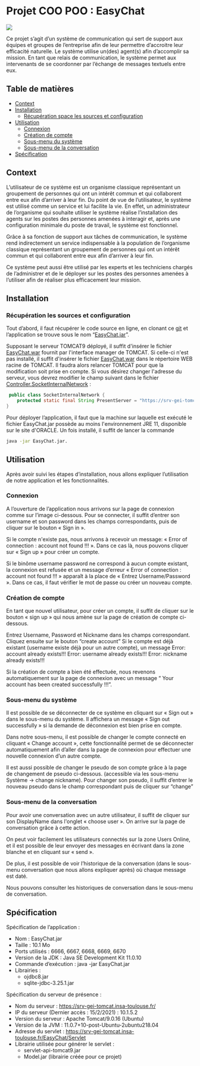 # Projet COO POO :  EasyChat

![](https://img.shields.io/github/languages/count/iattach/Projet_COO_POO)

Ce projet s’agit d’un système de communication qui sert de support aux équipes et groupes de
l’entreprise afin de leur permettre d’accroitre leur efficacité naturelle. Le système utilise
un(des) agent(s) afin d’accomplir sa mission. En tant que relais de communication, le système permet aux intervenants de se coordonner par l’échange de messages textuels entre eux.

## Table de matières

- [Context](#Context)
- [Installation](#Installation)
    - [Récupération&nbsp;space&nbsp;les&nbsp;sources&nbsp;et&nbsp;configuration](#Récupération&nbsp;les&nbsp;sources&nbsp;et&nbsp;configuration)
- [Utilisation](#Utilisation)
    - [Connexion](#Connexion)
    - [Création&nbsp;de&nbsp;compte](#Création&nbsp;de&nbsp;compte)
    - [Sous-menu&nbsp;du&nbsp;système](#Sous-menu&nbsp;du&nbsp;système)
    - [Sous-menu&nbsp;de&nbsp;la&nbsp;conversation](#Sous-menu&nbsp;de&nbsp;la&nbsp;conversation)
- [Spécification](#Spécification)

## Context

L’utilisateur de ce système est un organisme classique représentant un groupement de
personnes qui ont un intérêt commun et qui collaborent entre eux afin d’arriver à leur fin.
Du point de vue de l’utilisateur, le système est utilisé comme un service et lui facilite la
vie. En effet, un administrateur de l’organisme qui souhaite utiliser le système réalise
l’installation des agents sur les postes des personnes amenées à interagir et, après une
configuration minimale du poste de travail, le système est fonctionnel.

Grâce à sa fonction de support aux tâches de communication, le système rend
indirectement un service indispensable à la population de l’organisme classique
représentant un groupement de personnes qui ont un intérêt commun et qui collaborent
entre eux afin d’arriver à leur fin.

Ce système peut aussi être utilisé par les experts et les techniciens chargés de l’administrer et de le déployer sur les postes des personnes amenées à l’utiliser afin de réaliser plus efficacement leur mission.

## Installation

### Récupération les sources et configuration

Tout d’abord, il faut récupérer le code source en ligne, en clonant ce [git](https://github.com/iattach/Projet_COO_POO) et l’application se trouve sous le nom “[EasyChat.jar](./EasyChat.jar)”.

Supposant le serveur TOMCAT9 déployé, il suffit d'insérer le fichier [EasyChat.war](./EasyChat.war) fournit par l'interface manager de TOMCAT. Si celle-ci n'est pas installé, il suffit d'insérer le fichier [EasyChat.war](./EasyChat.war) dans le répertoire WEB racine de TOMCAT. Il faudra alors relancer TOMCAT pour que la modification soit prise en compte. Si vous désirez changer l'adresse du serveur, vous devrez modifier le champ suivant dans le fichier [Controller.SocketInternalNetwork](./Messenger/src/Controller/SocketInternalNetwork.java) :

```java
 public class SocketInternalNetwork {
	protected static final String PresentServer = "https://srv-gei-tomcat.insa-toulouse.fr/EasyChat/Servlet";
}
```
Pour déployer l’application, il faut que la machine sur laquelle est exécuté le fichier EasyChat.jar possède au moins l'environnement JRE 11, disponible sur le site d'ORACLE. Un fois installé, il suffit de lancer la commande 

```sh
java -jar EasyChat.jar.
```

## Utilisation

Après avoir suivi les étapes d’installation,  nous allons expliquer l’utilisation de notre application et les fonctionnalités.

### Connexion

A l’ouverture de l’application nous arrivons sur la page de connexion comme sur l’image ci-dessous. Pour se connecter, il suffit d’entrer son username et son password dans les champs correspondants, puis de cliquer sur le bouton « Sign in ».

Si le compte n'existe pas, nous arrivons à recevoir un message: « Error of connection : account not found !!! ». Dans ce cas là, nous pouvons cliquer sur « Sign up » pour créer un compte.

Si le binôme username password ne correspond à aucun compte existant, la connexion est refusée et un message d’erreur « Error of connection : account not found !!! » apparaît à la place de « Entrez Username/Password ». Dans ce cas, il faut vérifier le mot de passe ou créer un nouveau compte.

###	Création de compte

En tant que nouvel utilisateur, pour créer un compte, il suffit de cliquer sur le bouton « sign up » qui nous amène sur la page de création de compte ci-dessous.

Entrez Username, Password et Nickname dans les champs correspondant.
Cliquez ensuite sur le bouton “create account” 
Si le compte est déjà existant (username existe déjà pour un autre compte), un message
Error: account already exists!!!
Error: username already exists!!!
Error: nickname already exists!!!

Si la création de compte a bien été effectuée, nous revenons automatiquement sur la page de connexion avec un message “ Your account has been created successfully !!!”.

###	Sous-menu du système

Il est possible de se déconnecter de ce système en cliquant sur « Sign out » dans le sous-menu du système. Il affichera un message « Sign out successfully » si la demande de déconnexion est bien prise en compte.

Dans notre sous-menu, il est possible de changer le compte connecté en cliquant « Change account », cette fonctionnalité permet de se déconnecter automatiquement afin d’aller dans la page de connexion pour effectuer une nouvelle connexion d’un autre compte.   

Il est aussi possible de changer le pseudo de son compte grâce à la page de changement de
pseudo ci-dessous. (accessible via les sous-menu Système -> change nickname).
Pour changer son pseudo, il suffit d’entrer le nouveau pseudo dans le champ correspondant
puis de cliquer sur “change”

###	Sous-menu de la conversation

Pour avoir  une conversation avec un autre utilisateur, il suffit de cliquer sur son DisplayName dans l'onglet « choose user ». On arrive sur la page de conversation grâce à cette action.

On peut voir facilement les utilisateurs connectés sur la zone Users Online, et il est possible de leur envoyer des messages en écrivant dans la zone blanche et en cliquant sur « send ».

De plus, il est possible de voir l’historique de la conversation (dans le sous-menu conversation que nous allons expliquer après) où chaque message est daté. 

Nous pouvons consulter les historiques de conversation dans le sous-menu de conversation.

## Spécification

Spécification de l’application :
-	Nom : EasyChat.jar
-	Taille : 10.1 Mo
-	Ports utilisés : 6666, 6667, 6668, 6669, 6670
-	Version de la JDK : Java SE Development Kit 11.0.10 
-	Commande d’exécution : java -jar EasyChat.jar
-	Librairies :
    -	ojdbc8.jar
    -	sqlite-jdbc-3.25.1.jar 

Spécification du serveur de présence :
- Nom du serveur : https://srv-gei-tomcat.insa-toulouse.fr/
- IP du serveur (Dernier accès : 15/2/2021) : 10.1.5.2
- Version du serveur : Apache Tomcat/9.0.16 (Ubuntu)
- Version de la JVM : 11.0.7+10-post-Ubuntu-2ubuntu218.04
- Adresse du servlet : https://srv-gei-tomcat.insa-toulouse.fr/EasyChat/Servlet 
- Librairie utilisée pour générer le servlet :
    - servlet-api-tomcat9.jar
    - Model.jar (librairie créée pour ce projet)
